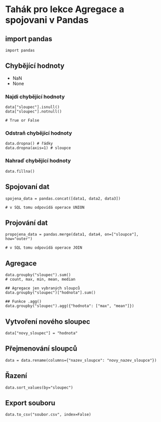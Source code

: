 # Tahák pro lekce Agregace a spojovani v Pandas

## import pandas
```
import pandas
```

## Chybějící hodnoty

* NaN
* None

### Najdi chybějící hodnoty
```
data["sloupec"].isnull()
data["sloupec"].notnull()

# True or False
```

### Odstraň chybějící hodnoty
```
data.dropna() # řádky
data.dropna(axis=1) # sloupce
```

### Nahraď chybějící hodnoty
```
data.fillna()
```

## Spojovaní dat
```
spojena_data = pandas.concat([data1, data2, data3])

# v SQL tomu odpovídá operace UNION
```

## Projování dat
```
propojena_data = pandas.merge(data1, data4, on=["sloupce"], how="outer")

# v SQL tomu odpovídá operace JOIN
```

## Agregace
```
data.groupby("sloupec").sum() 
# count, max, min, mean, median

## Agregace jen vybraných sloupců
data.groupby("sloupec")["hodnota"].sum()

## Funkce .agg()
data.groupby("sloupec").agg({"hodnota": ["max", "mean"]})
```

## Vytvoření nového sloupec
```
data["novy_sloupec"] = "hodnota"
```

## Přejmenování sloupců
```
data = data.rename(columns={"nazev_sloupce": "novy_nazev_sloupce"})
```

## Řazení
```
data.sort_values(by="sloupec")
```

## Export souboru
```
data.to_csv("soubor.csv", index=False)
```




